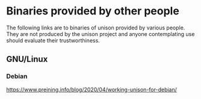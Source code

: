 # Binaries provided by other people

The following links are to binaries of unison provided by various people.  They are not produced by the unison project and anyone contemplating use should evaluate their trustworthiness.

## GNU/Linux

### Debian

https://www.preining.info/blog/2020/04/working-unison-for-debian/
